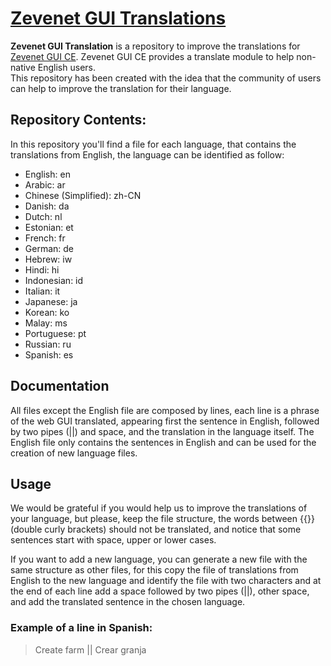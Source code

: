 # [Zevenet GUI Translations](https://www.zevenet.com)
**Zevenet GUI Translation** is a repository to improve the translations for <a href="https://github.com/zevenet/zevenet-gui-ce">Zevenet GUI CE</a>.
Zevenet GUI CE provides a translate module to help non-native English users.                                  
This repository has been created with the idea that the community of users can help to improve the translation for their language.

## Repository Contents:
In this repository you'll find a file for each language, that contains the translations from English, the language can be identified as follow:

- English: en
- Arabic: ar
- Chinese (Simplified): zh-CN
- Danish: da
- Dutch: nl
- Estonian: et
- French: fr
- German: de
- Hebrew: iw
- Hindi: hi
- Indonesian: id
- Italian: it
- Japanese: ja
- Korean: ko
- Malay: ms
- Portuguese: pt
- Russian: ru
- Spanish: es

## Documentation

All files except the English file are composed by lines,  each line is a phrase of the web GUI translated, appearing first the sentence in English, followed by two pipes (||) and space, and the translation in the language itself.
The English file only contains the sentences in English and can be used for the creation of new language files. 


## Usage

We would be grateful if you would help us to improve the translations of your language, but please, keep the file structure, the words between  {{}} (double curly brackets) should not be translated, and notice that some sentences start with space, upper or lower cases.

If you want to add a new language, you can generate a new file with the same structure as other files, for this copy the file of translations from English to the new language and identify the file with two characters and at the end of each line add a space followed by two pipes (||), other space, and add the translated sentence in the chosen language.

### Example of a line in Spanish:
> Create farm || Crear granja
